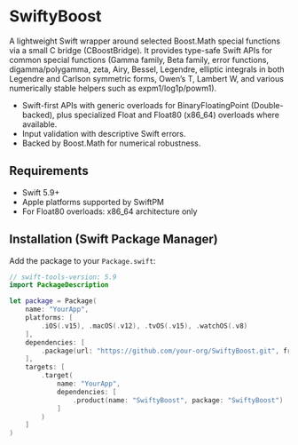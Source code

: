 # SwiftyBoost

A lightweight Swift wrapper around selected Boost.Math special functions via a small C bridge (CBoostBridge). It provides type-safe Swift APIs for common special functions (Gamma family, Beta family, error functions, digamma/polygamma, zeta, Airy, Bessel, Legendre, elliptic integrals in both Legendre and Carlson symmetric forms, Owen’s T, Lambert W, and various numerically stable helpers such as expm1/log1p/powm1).

- Swift-first APIs with generic overloads for BinaryFloatingPoint (Double-backed), plus specialized Float and Float80 (x86_64) overloads where available.
- Input validation with descriptive Swift errors.
- Backed by Boost.Math for numerical robustness.

## Requirements

- Swift 5.9+
- Apple platforms supported by SwiftPM
- For Float80 overloads: x86_64 architecture only

## Installation (Swift Package Manager)

Add the package to your `Package.swift`:

```swift
// swift-tools-version: 5.9
import PackageDescription

let package = Package(
    name: "YourApp",
    platforms: [
        .iOS(.v15), .macOS(.v12), .tvOS(.v15), .watchOS(.v8)
    ],
    dependencies: [
        .package(url: "https://github.com/your-org/SwiftyBoost.git", from: "0.1.0")
    ],
    targets: [
        .target(
            name: "YourApp",
            dependencies: [
                .product(name: "SwiftyBoost", package: "SwiftyBoost")
            ]
        )
    ]
)
